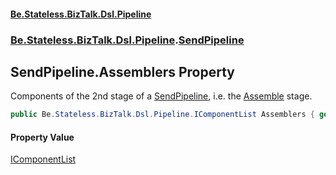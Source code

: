 #### [Be.Stateless.BizTalk.Dsl.Pipeline](README.md 'README')
### [Be.Stateless.BizTalk.Dsl.Pipeline](Be.Stateless.BizTalk.Dsl.Pipeline.md 'Be.Stateless.BizTalk.Dsl.Pipeline').[SendPipeline](SendPipeline.md 'Be.Stateless.BizTalk.Dsl.Pipeline.SendPipeline')

## SendPipeline.Assemblers Property

Components of the 2nd stage of a [SendPipeline](SendPipeline.md 'Be.Stateless.BizTalk.Dsl.Pipeline.SendPipeline'), i.e. the [Assemble](ISendPipelineStageList.Assemble.md 'Be.Stateless.BizTalk.Dsl.Pipeline.ISendPipelineStageList.Assemble') stage.

```csharp
public Be.Stateless.BizTalk.Dsl.Pipeline.IComponentList Assemblers { get; }
```

#### Property Value
[IComponentList](IComponentList.md 'Be.Stateless.BizTalk.Dsl.Pipeline.IComponentList')